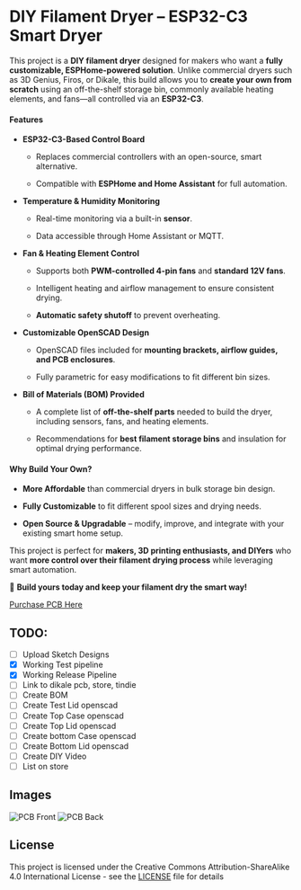 # **DIY Filament Dryer – ESP32-C3 Smart Dryer**

This project is a **DIY filament dryer** designed for makers who want a **fully customizable, ESPHome-powered solution**. Unlike commercial dryers such as 3D Genius, Firos, or Dikale, this build allows you to **create your own from scratch** using an off-the-shelf storage bin, commonly available heating elements, and fans—all controlled via an **ESP32-C3**.

#### **Features**

*   **ESP32-C3-Based Control Board**
    
    *   Replaces commercial controllers with an open-source, smart alternative.
        
    *   Compatible with **ESPHome and Home Assistant** for full automation.
        
*   **Temperature & Humidity Monitoring**
    
    *   Real-time monitoring via a built-in **sensor**.
        
    *   Data accessible through Home Assistant or MQTT.
        
*   **Fan & Heating Element Control**
    
    *   Supports both **PWM-controlled 4-pin fans** and **standard 12V fans**.
        
    *   Intelligent heating and airflow management to ensure consistent drying.
        
    *   **Automatic safety shutoff** to prevent overheating.
        
*   **Customizable OpenSCAD Design**
    
    *   OpenSCAD files included for **mounting brackets, airflow guides, and PCB enclosures**.
        
    *   Fully parametric for easy modifications to fit different bin sizes.
        
*   **Bill of Materials (BOM) Provided**
    
    *   A complete list of **off-the-shelf parts** needed to build the dryer, including sensors, fans, and heating elements.
        
    *   Recommendations for **best filament storage bins** and insulation for optimal drying performance.
        

#### **Why Build Your Own?**

*   **More Affordable** than commercial dryers in bulk storage bin design.
    
*   **Fully Customizable** to fit different spool sizes and drying needs.
    
*   **Open Source & Upgradable** – modify, improve, and integrate with your existing smart home setup.
    

This project is perfect for **makers, 3D printing enthusiasts, and DIYers** who want **more control over their filament drying process** while leveraging smart automation.

🚀 **Build yours today and keep your filament dry the smart way!**

[Purchase PCB Here](https://shop.silocitylabs.com/products/3dgenius-dikale-firos-smart-pcb-esp32-conversion-preorder)

## TODO:

- [ ] Upload Sketch Designs
- [x] Working Test pipeline
- [x] Working Release Pipeline
- [ ] Link to dikale pcb, store, tindie
- [ ] Create BOM
- [ ] Create Test Lid openscad
- [ ] Create Top Case openscad
- [ ] Create Top Lid openscad
- [ ] Create bottom Case openscad
- [ ] Create Bottom Lid openscad
- [ ] Create DIY Video
- [ ] List on store

## Images

![PCB Front](https://shop.silocitylabs.com/cdn/shop/files/dikale-esp32-pcb-front.webp "PCB Front")
![PCB Back](https://shop.silocitylabs.com/cdn/shop/files/dikale-esp32-pcb-back.webp "PCB Back")

## License

This project is licensed under the Creative Commons Attribution-ShareAlike 4.0 International License - see the [LICENSE](LICENSE) file for details
